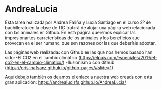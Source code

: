 # AndreaLucia
Esta tarea realizada por Andrea Fariña y Lucía Santiago en el curso 2º de bachillerato en la clase de TIC tratará de alojar una página web relacionada con los animales en Github. En esta página queremos explicar las impresionantes características de los animales y los beneficios que provocan en el ser humano, que son razones por las que deberíais adoptar.  

Las páginas web realizadas con Github en las que nos hemos basado han sido:
-El CO2 en el cambio climático (https://elpais.com/especiales/2019/el-co2-en-el-cambio-climatico/)
-Ilusionism o con Github (https://cristinafsanz.github.io/github-pages/#slide=1)

Aquí debajo también os dejamos el enlace a nuestra web creada con esta gran aplicación:
https://andrealuciafs.github.io/AndreaLucia/

